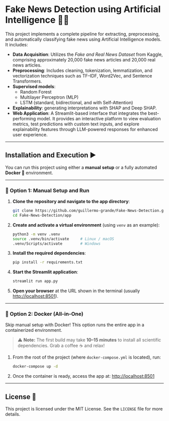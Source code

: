# Fake News Detection using Artificial Intelligence 📰❌

This project implements a complete pipeline for extracting, preprocessing, and automatically classifying fake news using Artificial Intelligence models. It includes:

* **Data Acquisition**: Utilizes the *Fake and Real News Dataset* from Kaggle, comprising approximately 20,000 fake news articles and 20,000 real news articles.
* **Preprocessing**: Includes cleaning, tokenization, lemmatization, and vectorization techniques such as TF–IDF, Word2Vec, and Sentence Transformers.
* **Supervised models**:
    * Random Forest
    * Multilayer Perceptron (MLP)
    * LSTM (standard, bidirectional, and with Self-Attention)
* **Explainability**: generating interpretations with SHAP and Deep SHAP.
* **Web Application**: A Streamlit-based interface that integrates the best-performing model. It provides an interactive platform to view evaluation metrics, test predictions with custom text inputs, and explore explainability features through LLM-powered responses for enhanced user experience.

---

## Installation and Execution ▶️

You can run this project using either a **manual setup** or a fully automated **Docker 🐳** environment.

---

### 🔧 Option 1: Manual Setup and Run

1. **Clone the repository and navigate to the app directory**:

    ```bash
    git clone https://github.com/guillermo-grande/Fake-News-Detection.git
    cd Fake-News-Detection/app
    ```

2. **Create and activate a virtual environment** (using `venv` as an example):

    ```bash
    python3 -m venv .venv
    source .venv/bin/activate     # Linux / macOS
    .venv/Scripts/activate        # Windows
    ```

3. **Install the required dependencies**:

    ```bash
    pip install -r requirements.txt
    ```

4. **Start the Streamlit application**:

    ```bash
    streamlit run app.py
    ```

5. **Open your browser** at the URL shown in the terminal (usually [http://localhost:8501](http://localhost:8501)).

---

### 🐳 Option 2: Docker (All-in-One)

Skip manual setup with Docker! This option runs the entire app in a containerized environment.

> ⚠️ **Note:** The first build may take **10–15 minutes** to install all scientific dependencies. Grab a coffee ☕ and relax!

1. From the root of the project (where `docker-compose.yml` is located), run:

    ```bash
    docker-compose up -d
    ```

2. Once the container is ready, access the app at: [http://localhost:8501](http://localhost:8501)

---

## License 📄

This project is licensed under the MIT License. See the `LICENSE` file for more details.

